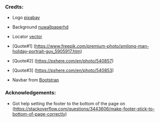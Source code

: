 

### Credts:
- Logo [pixabay](https://cdn.pixabay.com/photo/2020/07/17/12/25/compass-5413948_1280.png)
- Background [nuwallpaperhd](https://nuwallpaperhd.info/ireland/awesome-ireland-nature-wallpaper-background-image/)
- Locator [vector](https://www.vectorstock.com/royalty-free-vector/location-icon-gps-marker-symbol-map-pin-icon-vector-28471585)

- [Quote#1] (https://www.freepik.com/premium-photo/smilong-man-holiday-portrait-guy_5905917.htm)
- [Quote#2] (https://pxhere.com/en/photo/540857)
- [Quote#3] (https://pxhere.com/en/photo/540853)

- Navbar from [Bootstrap](https://getbootstrap.com/docs/5.0/components/navbar/#toggler)

### Acknowledgements:
- Got help setting the footer to the bottom of the page on (https://stackoverflow.com/questions/3443606/make-footer-stick-to-bottom-of-page-correctly)